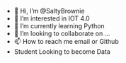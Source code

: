 - 👋 Hi, I’m @SaltyBrownie
- 👀 I’m interested in IOT 4.0
- 🌱 I’m currently learning Python
- 💞️ I’m looking to collaborate on ...
- 📫 How to reach me email or Github 
- Student Looking to become Data
<!---
SaltyBrownie/SaltyBrownie is a ✨ special ✨ repository because its `README.md` (this file) appears on your GitHub profile.
You can click the Preview link to take a look at your changes.
--->

